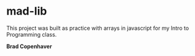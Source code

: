 # mad-lib

This project was built as practice with arrays in javascript for my Intro to Programming class.

**Brad Copenhaver**
